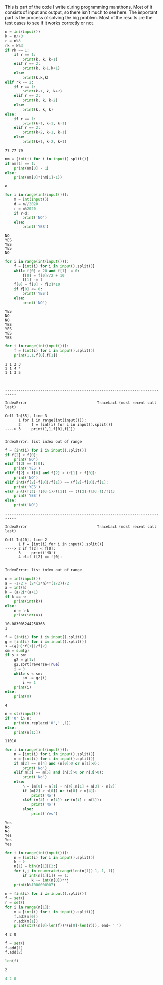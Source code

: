 This is part of the code I write during programming marathons. Most of it consists of input and output, so there isn’t much to see here. The important part is the process of solving the big problem. Most of the results are the test cases to see if it works correctly or not.

```python
n = int(input())
k = n//3
r = n%3
rk = k%3
if rk == 1:
    if r == 1:
        print(k, k, k+1)
    elif r == 2:
        print(k, k+1,k+1)
    else:
        print(k,k,k)
elif rk == 2:
    if r == 1:
        print(k-1, k, k+2)
    elif r == 2:
        print(k, k, k+2)
    else:
        print(k, k, k)
else:
    if r == 1:
        print(k+1, k-1, k+1)
    elif r == 2:
        print(k+2, k-1, k+1)
    else:
        print(k+1, k-2, k+1)

```

    77 77 79
    


```python
nm = [int(i) for i in input().split()]
if nm[1] == 1:
    print(nm[0] - 1)
else:
    print(nm[0]*(nm[1]-1))
```

    8
    


```python
for i in range(int(input())):
    m = int(input())
    d = m//2020
    r = m%2020
    if r>d:
        print('NO')
    else:
        print('YES')
```

    NO
    YES
    YES
    YES
    NO
    


```python
for i in range(int(input())):
    f = [int(i) for i in input().split()]
    while f[0] > 20 and f[1] != 0:
        f[0] = f[0]//2 + 10
        f[1] -= 1
    f[0] = f[0] - f[2]*10
    if f[0] <= 0:
        print('YES')
    else:
        print('NO')

```

    YES
    NO
    NO
    YES
    YES
    YES
    YES
    


```python
for i in range(int(input())):
    f = [int(i) for i in input().split()]
    print(1,1,f[0],f[1]) 
```

    1 1 2 3
    1 1 4 4
    1 1 3 5
    


    ---------------------------------------------------------------------------

    IndexError                                Traceback (most recent call last)

    Cell In[35], line 3
          1 for i in range(int(input())):
          2     f = [int(i) for i in input().split()]
    ----> 3     print(1,1,f[0],f[1]) 
    

    IndexError: list index out of range



```python
f = [int(i) for i in input().split()]
if f[2] < f[0]:
    print('NO')
elif f[2] == f[0]:
    print('YES')
elif f[2] > f[0] and f[2] < (f[1] + f[0]):
    print('NO')
elif int((f[2]-f[0])/f[1]) == (f[2]-f[0])/f[1]:
    print('YES')
elif int((f[2]-f[0]-1)/f[1]) == (f[2]-f[0]-1)/f[1]:
    print('YES')
else:
    print('NO')

```


    ---------------------------------------------------------------------------

    IndexError                                Traceback (most recent call last)

    Cell In[20], line 2
          1 f = [int(i) for i in input().split()]
    ----> 2 if f[2] < f[0]:
          3     print('NO')
          4 elif f[2] == f[0]:
    

    IndexError: list index out of range



```python
n = int(input())
a = -1/2 + (2*(2*n)**(1/2))/2
a = int(a)
k = (a/2)*(a+1)
if k == n:
    print(int(k))
else:
    n = n-k
    print(int(n))
```

    10.083005244258363
    1
    


```python
f = [int(i) for i in input().split()]
g = [int(i) for i in input().split()]
s =(g[0]*f[1])/f[2]
sm = sum(g)
if s < sm:
    g2 = g[1:]
    g2.sort(reverse=True)
    i = 0
    while s < sm:
        sm -= g2[i]
        i += 1
    print(i)
else:
    print(0)
```

    4
    


```python
n = str(input())
if '0' in n:
    print(n.replace('0','',1))
else:
    print(n[1:])
```

    11010
    


```python
for i in range(int(input())):
    n = [int(i) for i in input().split()]
    m = [int(i) for i in input().split()]
    if m[2] == m[4] and (n[0]>0 or n[1]>0):
        print('No')
    elif m[3] == m[5] and (n[2]>0 or n[3]>0):
        print('No')
    else:
        n = [m[0] + n[1] - n[0],m[1] + n[3] - n[2]]
        if (m[2] > n[0]) or (n[0] > m[4]):
            print('No')
        elif (m[3] > n[1]) or (n[1] > m[5]):
            print('No')
        else:
            print('Yes')


```

    Yes
    No
    No
    Yes
    Yes
    Yes
    


```python
for i in range(int(input())):
    n = [int(i) for i in input().split()]
    k = 0
    n[1] = bin(n[1])[2:]
    for i,j in enumerate(range(len(n[1])-1,-1,-1)):
        if int(n[1][i]) == 1:
            k += int(n[0])**j
    print(k%1000000007)
```


```python
n = [int(i) for i in input().split()]
f = set()
r = set()
for i in range(n[1]):
    m = [int(i) for i in input().split()]
    f.add(m[0])
    r.add(m[1])
    print(str((n[0]-len(f))*(n[0]-len(r))), end= ' ')
```

    4 2 0 


```python
f = set()
f.add(1)
f.add(2)
```


```python
len(f)
```




    2




```python
4 2 0 

```

